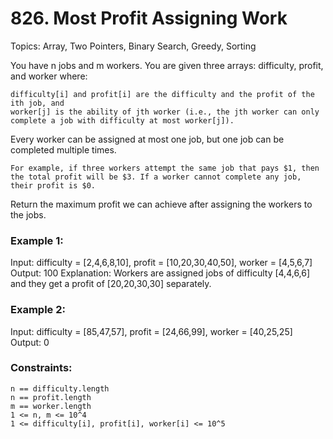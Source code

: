 # 826. Most Profit Assigning Work

Topics: Array, Two Pointers, Binary Search, Greedy, Sorting

You have n jobs and m workers. You are given three arrays: difficulty, profit, and worker where:

    difficulty[i] and profit[i] are the difficulty and the profit of the ith job, and
    worker[j] is the ability of jth worker (i.e., the jth worker can only complete a job with difficulty at most worker[j]).

Every worker can be assigned at most one job, but one job can be completed multiple times.

    For example, if three workers attempt the same job that pays $1, then the total profit will be $3. If a worker cannot complete any job, their profit is $0.

Return the maximum profit we can achieve after assigning the workers to the jobs.

### Example 1:

Input: difficulty = [2,4,6,8,10], profit = [10,20,30,40,50], worker = [4,5,6,7]
Output: 100
Explanation: Workers are assigned jobs of difficulty [4,4,6,6] and they get a profit of [20,20,30,30] separately.

### Example 2:

Input: difficulty = [85,47,57], profit = [24,66,99], worker = [40,25,25]
Output: 0

### Constraints:

    n == difficulty.length
    n == profit.length
    m == worker.length
    1 <= n, m <= 10^4
    1 <= difficulty[i], profit[i], worker[i] <= 10^5

